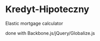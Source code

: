 Kredyt-Hipoteczny
=================

Elastic mortgage calculator

done with Backbone.js/jQuery/Globalize.js
